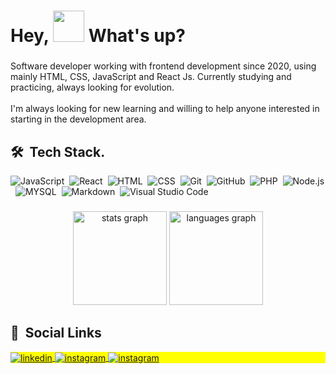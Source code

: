 
<h1 align="left">Hey, <img src="https://raw.githubusercontent.com/kaueMarques/kaueMarques/master/hi.gif" height="50" width="50px" > What's up?</h1>

###
<p align="left">Software developer working with frontend development since 2020, using mainly HTML, CSS, JavaScript and React Js. Currently studying and practicing, always looking for evolution.<br><br>I'm always looking for new learning and willing to help anyone interested in starting in the development area.</p>

###
## 🛠 &nbsp;Tech Stack. 

![JavaScript](https://img.shields.io/badge/-JavaScript-05122A?style=flat&logo=javascript)&nbsp;
![React](https://img.shields.io/badge/-React-05122A?style=flat&logo=react)&nbsp;
![HTML](https://img.shields.io/badge/-HTML-05122A?style=flat&logo=HTML5)&nbsp;
![CSS](https://img.shields.io/badge/-CSS-05122A?style=flat&logo=CSS3&logoColor=1572B6)&nbsp;
![Git](https://img.shields.io/badge/-Git-05122A?style=flat&logo=git)&nbsp;
![GitHub](https://img.shields.io/badge/-GitHub-05122A?style=flat&logo=github)&nbsp;
![PHP](https://img.shields.io/badge/-PHP-05122A?style=flat&logo=php)&nbsp;
![Node.js](https://img.shields.io/badge/-Laravel-05122A?style=flat&logo=laravel)&nbsp;
![MYSQL](https://img.shields.io/badge/-Mysql-05122A?style=flat&logo=mysql)&nbsp;
![Markdown](https://img.shields.io/badge/-Markdown-05122A?style=flat&logo=markdown)&nbsp;
![Visual Studio Code](https://img.shields.io/badge/-Visual%20Studio%20Code-05122A?style=flat&logo=visual-studio-code&logoColor=007ACC)&nbsp;

###
<div align="center">
  <img src="https://github-readme-stats.vercel.app/api?hide_title=false&hide_rank=false&show_icons=true&include_all_commits=true&count_private=true&disable_animations=false&theme=dracula&locale=pt-br&hide_border=false&username=lucasgomesmatos" height="150" alt="stats graph"  />
  <img src="https://github-readme-stats.vercel.app/api/top-langs?locale=pt-br&hide_title=false&layout=compact&card_width=320&langs_count=5&theme=dracula&hide_border=false&username=lucasgomesmatos" height="150" alt="languages graph"  />
</div>

###
## 🧭 &nbsp;Social Links
<p align="left" style="background:yellow">
<a href="https://www.linkedin.com/in/lucas-gomes-matos" target="_blank">
  <img align="center" src="https://img.shields.io/badge/-lucasgomesmatos-05122A?style=flat&logo=linkedin" alt="linkedin"/>
</a>
  <a href="mailto:lucasgomesmatosdev@gmail.com" target="_blank">
 <img align="center" src="https://img.shields.io/badge/-lucasgomesmatos-05122A?style=flat&logo=gmail" alt="instagram"/>
</a>
<a href="https://instagram.com/lucasgomesmatos" target="_blank">
 <img align="center" src="https://img.shields.io/badge/-lucasgomesmatos-05122A?style=flat&logo=instagram" alt="instagram"/>
</a>
</p>

###

